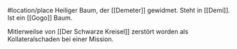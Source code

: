  #location/place 
Heiliger Baum, der [[Demeter]] gewidmet. Steht in [[Demí]]. Ist ein [[Gogo]] Baum.

Mitlerweilse von [[Der Schwarze Kreisel]] zerstört worden als Kollateralschaden bei einer Mission.